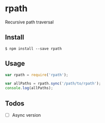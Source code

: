 # rpath

Recursive path traversal

## Install

```
$ npm install --save rpath
```

## Usage

```js
var rpath = require('rpath');

var allPaths = rpath.sync('/path/to/rpath');
console.log(allPaths);
```

## Todos

- [ ] Async version

